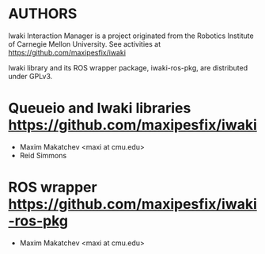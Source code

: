 AUTHORS
=======

Iwaki Interaction Manager is a project originated from the Robotics Institute of Carnegie Mellon University. See activities at https://github.com/maxipesfix/iwaki

Iwaki library and its ROS wrapper package, iwaki-ros-pkg, are distributed under GPLv3. 

# Queueio and Iwaki libraries https://github.com/maxipesfix/iwaki

  - Maxim Makatchev &lt;maxi at cmu.edu&gt;  
  - Reid Simmons

# ROS wrapper https://github.com/maxipesfix/iwaki-ros-pkg

  - Maxim Makatchev &lt;maxi at cmu.edu&gt;
